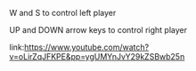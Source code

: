 W and S to control left player

UP and DOWN arrow keys to control right player

link:https://www.youtube.com/watch?v=oLirZqJFKPE&pp=ygUMYnJvY29kZSBwb25n
